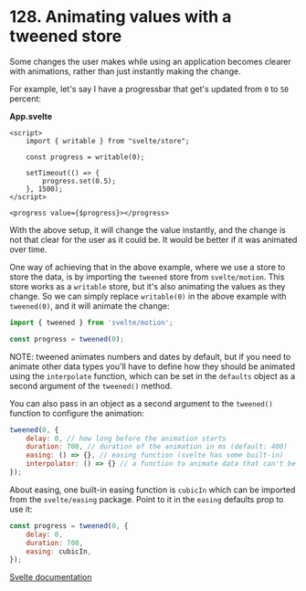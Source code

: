 # 128. Animating values with a tweened store

Some changes the user makes while using an application becomes clearer with animations, rather than just instantly making the change.

For example, let's say I have a progressbar that get's updated from `0` to `50` percent:

**App.svelte**
```svelte
<script>
    import { writable } from "svelte/store";

    const progress = writable(0);

    setTimeout(() => {
        progress.set(0.5);
    }, 1500);
</script>

<progress value={$progress}></progress>
```

With the above setup, it will change the value instantly, and the change is not that clear for the user as it could be.
It would be better if it was animated over time.

One way of achieving that in the above example, where we use a store to store the data, is by importing the `tweened` store from `svelte/motion`.
This store works as a `writable` store, but it's also animating the values as they change.
So we can simply replace `writable(0)` in the above example with `tweened(0)`, and it will animate the change:

```js
import { tweened } from 'svelte/motion';

const progress = tweened(0);
```

NOTE: tweened animates numbers and dates by default, but if you need to animate other data types you'll have to define how they should be animated using the `interpolate` function, which can be set in the `defaults` object as a second argument of the `tweened()` method.

You can also pass in an object as a second argument to the `tweened()` function to configure the animation:

```js
tweened(0, {
    delay: 0, // how long before the animation starts
    duration: 700, // duration of the animation in ms (default: 400)
    easing: () => {}, // easing function (svelte has some built-in)
    interpolator: () => {} // a function to animate data that can't be animated by default
});
```

About easing, one built-in easing function is `cubicIn` which can be imported from the `svelte/easing` package. Point to it in the `easing` defaults prop to use it:

```js
const progress = tweened(0, {
    delay: 0,
    duration: 700,
    easing: cubicIn,
});
```

[Svelte documentation](https://svelte.dev/docs/svelte-motion#tweened)
